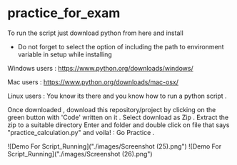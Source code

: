 # practice_for_exam

To run the script just download python from here and install

* Do not forget to select the option of including the path to environment variable in setup while installing 

Windows users : https://www.python.org/downloads/windows/

Mac users : https://www.python.org/downloads/mac-osx/

Linux users : You know its there and you know how to run a python script .

Once downloaded , download this repository/project by clicking on the green button with 'Code' written on it . 
Select download as Zip .
Extract the zip to a suitable directory
Enter and folder and double click on file that says  "practice_calculation.py" and voila! : Go Practice .


![Demo For Script_Running]("./images/Screenshot (25).png")
![Demo For Script_Running]("./images/Screenshot (26).png")
